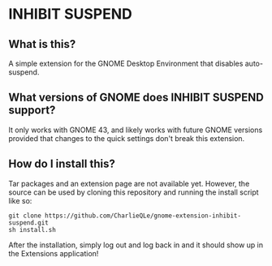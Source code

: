 # INHIBIT SUSPEND

## What is this?

A simple extension for the GNOME Desktop Environment that disables auto-suspend. 

## What versions of GNOME does INHIBIT SUSPEND support?

It only works with GNOME 43, and likely works with future GNOME versions provided that changes to the quick settings don't break this extension.

## How do I install this?

Tar packages and an extension page are not available yet. However, the source can be used by cloning this repository and running the install script like so:

```
git clone https://github.com/CharlieQLe/gnome-extension-inhibit-suspend.git
sh install.sh
```

After the installation, simply log out and log back in and it should show up in the Extensions application!